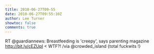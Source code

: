 ```yaml
---
title: 2010-06-27T09-55
date: 2010-06-27T09:55:10Z
author: Lee Turner
showtoc: false
comments: true
---
```


RT @guardiannews: Breastfeeding is 'creepy', says parenting magazine http://bit.ly/cEZUpI &lt; WTF?! /via @crowded_island {total fuckwits !}

